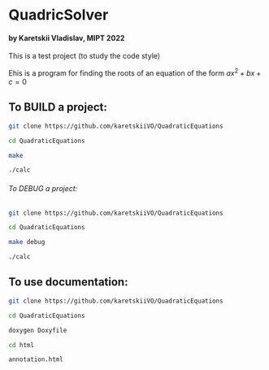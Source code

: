 # QuadricSolver
#### by Karetskii Vladislav, MIPT 2022


This is a test project (to study the code style)

Еhis is a program for finding the roots of an equation of the form $ax^2 + bx + c = 0$


## To BUILD a project:
```bash
git clone https://github.com/karetskiiVO/QuadraticEquations

cd QuadraticEquations

make

./calc
```

###### To DEBUG a project:
```bash
git clone https://github.com/karetskiiVO/QuadraticEquations

cd QuadraticEquations

make debug

./calc
```

## To use documentation:

```bash
git clone https://github.com/karetskiiVO/QuadraticEquations

cd QuadraticEquations

doxygen Doxyfile

cd html

annotation.html
```